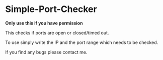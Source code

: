 # Simple-Port-Checker
**Only use this if you have permission**

This checks if ports are open or closed/timed out.

To use simply write the IP and the port range which needs to be checked.

If you find any bugs please contact me.
